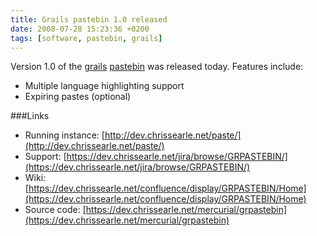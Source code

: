 ```yaml
---
title: Grails pastebin 1.0 released
date: 2008-07-28 15:23:36 +0200
tags: [software, pastebin, grails]
---
```


Version 1.0 of the [grails](http://grails.org/) [pastebin](http://en.wikipedia.org/wiki/Pastebin) was released today. Features include:

*  Multiple language highlighting support
*  Expiring pastes (optional)

###Links

*  Running instance: [http://dev.chrissearle.net/paste/](http://dev.chrissearle.net/paste/)
*  Support: [https://dev.chrissearle.net/jira/browse/GRPASTEBIN/](https://dev.chrissearle.net/jira/browse/GRPASTEBIN/)
*  Wiki: [https://dev.chrissearle.net/confluence/display/GRPASTEBIN/Home](https://dev.chrissearle.net/confluence/display/GRPASTEBIN/Home)
*  Source code: [https://dev.chrissearle.net/mercurial/grpastebin](https://dev.chrissearle.net/mercurial/grpastebin)

